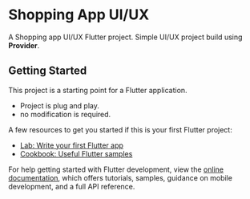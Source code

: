 # Shopping App UI/UX

A Shopping app UI/UX Flutter project.
Simple UI/UX project build using **Provider**.


## Getting Started

This project is a starting point for a Flutter application.
- Project is plug and play.
- no modification is required.

A few resources to get you started if this is your first Flutter project:

- [Lab: Write your first Flutter app](https://docs.flutter.dev/get-started/codelab)
- [Cookbook: Useful Flutter samples](https://docs.flutter.dev/cookbook)

For help getting started with Flutter development, view the
[online documentation](https://docs.flutter.dev/), which offers tutorials,
samples, guidance on mobile development, and a full API reference.
